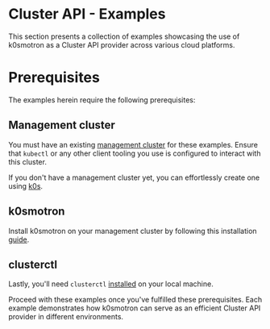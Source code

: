 # Cluster API - Examples

This section presents a collection of examples showcasing the use of k0smotron as a Cluster API provider across various cloud platforms.

# Prerequisites

The examples herein require the following prerequisites:

## Management cluster

You must have an existing [management cluster](https://cluster-api.sigs.k8s.io/reference/glossary.html#management-cluster) for these examples. Ensure that `kubectl` or any other client tooling you use is configured to interact with this cluster.

If you don't have a management cluster yet, you can effortlessly create one using [k0s](https://docs.k0sproject.io/stable/install/).

## k0smotron

Install k0smotron on your management cluster by following this installation [guide](install.md).

## clusterctl

Lastly, you'll need `clusterctl` [installed](https://cluster-api.sigs.k8s.io/user/quick-start.html#install-clusterctl) on your local machine.

Proceed with these examples once you've fulfilled these prerequisites. Each example demonstrates how k0smotron can serve as an efficient Cluster API provider in different environments.